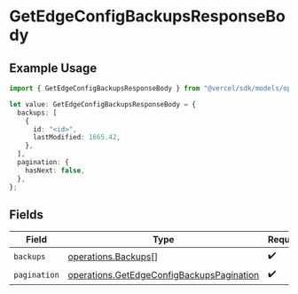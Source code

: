 # GetEdgeConfigBackupsResponseBody

## Example Usage

```typescript
import { GetEdgeConfigBackupsResponseBody } from "@vercel/sdk/models/operations/getedgeconfigbackups.js";

let value: GetEdgeConfigBackupsResponseBody = {
  backups: [
    {
      id: "<id>",
      lastModified: 1665.42,
    },
  ],
  pagination: {
    hasNext: false,
  },
};
```

## Fields

| Field                                                                                                  | Type                                                                                                   | Required                                                                                               | Description                                                                                            |
| ------------------------------------------------------------------------------------------------------ | ------------------------------------------------------------------------------------------------------ | ------------------------------------------------------------------------------------------------------ | ------------------------------------------------------------------------------------------------------ |
| `backups`                                                                                              | [operations.Backups](../../models/operations/backups.md)[]                                             | :heavy_check_mark:                                                                                     | N/A                                                                                                    |
| `pagination`                                                                                           | [operations.GetEdgeConfigBackupsPagination](../../models/operations/getedgeconfigbackupspagination.md) | :heavy_check_mark:                                                                                     | N/A                                                                                                    |